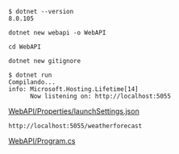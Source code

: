 ```
$ dotnet --version
8.0.105
```

```
dotnet new webapi -o WebAPI
```

```
cd WebAPI
```

```
dotnet new gitignore
```

```
$ dotnet run
Compilando...
info: Microsoft.Hosting.Lifetime[14]
      Now listening on: http://localhost:5055
```
[WebAPI/Properties/launchSettings.json](WebAPI/Properties/launchSettings.json)


```
http://localhost:5055/weatherforecast
```

[WebAPI/Program.cs](WebAPI/Program.cs)

```
```

```
```

```
```

```
```